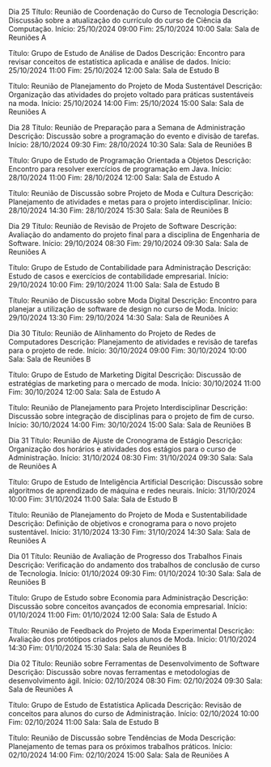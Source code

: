 Dia 25
Título: Reunião de Coordenação do Curso de Tecnologia
Descrição: Discussão sobre a atualização do currículo do curso de Ciência da Computação.
Início: 25/10/2024 09:00
Fim: 25/10/2024 10:00
Sala: Sala de Reuniões A

Título: Grupo de Estudo de Análise de Dados
Descrição: Encontro para revisar conceitos de estatística aplicada e análise de dados.
Início: 25/10/2024 11:00
Fim: 25/10/2024 12:00
Sala: Sala de Estudo B

Título: Reunião de Planejamento do Projeto de Moda Sustentável
Descrição: Organização das atividades do projeto voltado para práticas sustentáveis na moda.
Início: 25/10/2024 14:00
Fim: 25/10/2024 15:00
Sala: Sala de Reuniões A

Dia 28
Título: Reunião de Preparação para a Semana de Administração
Descrição: Discussão sobre a programação do evento e divisão de tarefas.
Início: 28/10/2024 09:30
Fim: 28/10/2024 10:30
Sala: Sala de Reuniões B

Título: Grupo de Estudo de Programação Orientada a Objetos
Descrição: Encontro para resolver exercícios de programação em Java.
Início: 28/10/2024 11:00
Fim: 28/10/2024 12:00
Sala: Sala de Estudo A

Título: Reunião de Discussão sobre Projeto de Moda e Cultura
Descrição: Planejamento de atividades e metas para o projeto interdisciplinar.
Início: 28/10/2024 14:30
Fim: 28/10/2024 15:30
Sala: Sala de Reuniões B

Dia 29
Título: Reunião de Revisão de Projeto de Software
Descrição: Avaliação do andamento do projeto final para a disciplina de Engenharia de Software.
Início: 29/10/2024 08:30
Fim: 29/10/2024 09:30
Sala: Sala de Reuniões A

Título: Grupo de Estudo de Contabilidade para Administração
Descrição: Estudo de casos e exercícios de contabilidade empresarial.
Início: 29/10/2024 10:00
Fim: 29/10/2024 11:00
Sala: Sala de Estudo B

Título: Reunião de Discussão sobre Moda Digital
Descrição: Encontro para planejar a utilização de software de design no curso de Moda.
Início: 29/10/2024 13:30
Fim: 29/10/2024 14:30
Sala: Sala de Reuniões A

Dia 30
Título: Reunião de Alinhamento do Projeto de Redes de Computadores
Descrição: Planejamento de atividades e revisão de tarefas para o projeto de rede.
Início: 30/10/2024 09:00
Fim: 30/10/2024 10:00
Sala: Sala de Reuniões B

Título: Grupo de Estudo de Marketing Digital
Descrição: Discussão de estratégias de marketing para o mercado de moda.
Início: 30/10/2024 11:00
Fim: 30/10/2024 12:00
Sala: Sala de Estudo A

Título: Reunião de Planejamento para Projeto Interdisciplinar
Descrição: Discussão sobre integração de disciplinas para o projeto de fim de curso.
Início: 30/10/2024 14:00
Fim: 30/10/2024 15:00
Sala: Sala de Reuniões B

Dia 31
Título: Reunião de Ajuste de Cronograma de Estágio
Descrição: Organização dos horários e atividades dos estágios para o curso de Administração.
Início: 31/10/2024 08:30
Fim: 31/10/2024 09:30
Sala: Sala de Reuniões A

Título: Grupo de Estudo de Inteligência Artificial
Descrição: Discussão sobre algoritmos de aprendizado de máquina e redes neurais.
Início: 31/10/2024 10:00
Fim: 31/10/2024 11:00
Sala: Sala de Estudo B

Título: Reunião de Planejamento do Projeto de Moda e Sustentabilidade
Descrição: Definição de objetivos e cronograma para o novo projeto sustentável.
Início: 31/10/2024 13:30
Fim: 31/10/2024 14:30
Sala: Sala de Reuniões A

Dia 01
Título: Reunião de Avaliação de Progresso dos Trabalhos Finais
Descrição: Verificação do andamento dos trabalhos de conclusão de curso de Tecnologia.
Início: 01/10/2024 09:30
Fim: 01/10/2024 10:30
Sala: Sala de Reuniões B

Título: Grupo de Estudo sobre Economia para Administração
Descrição: Discussão sobre conceitos avançados de economia empresarial.
Início: 01/10/2024 11:00
Fim: 01/10/2024 12:00
Sala: Sala de Estudo A

Título: Reunião de Feedback do Projeto de Moda Experimental
Descrição: Avaliação dos protótipos criados pelos alunos de Moda.
Início: 01/10/2024 14:30
Fim: 01/10/2024 15:30
Sala: Sala de Reuniões B

Dia 02
Título: Reunião sobre Ferramentas de Desenvolvimento de Software
Descrição: Discussão sobre novas ferramentas e metodologias de desenvolvimento ágil.
Início: 02/10/2024 08:30
Fim: 02/10/2024 09:30
Sala: Sala de Reuniões A

Título: Grupo de Estudo de Estatística Aplicada
Descrição: Revisão de conceitos para alunos do curso de Administração.
Início: 02/10/2024 10:00
Fim: 02/10/2024 11:00
Sala: Sala de Estudo B

Título: Reunião de Discussão sobre Tendências de Moda
Descrição: Planejamento de temas para os próximos trabalhos práticos.
Início: 02/10/2024 14:00
Fim: 02/10/2024 15:00
Sala: Sala de Reuniões A